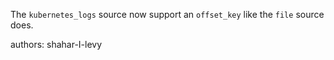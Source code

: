 The `kubernetes_logs` source now support an `offset_key` like the `file` source does.

authors: shahar-I-levy
